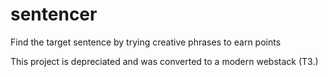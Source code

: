 # sentencer
Find the target sentence by trying creative phrases to earn points

This project is depreciated and was converted to a modern webstack (T3.)
